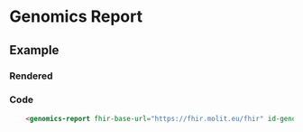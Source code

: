 # Genomics Report

## Example

### Rendered
<html dir="ltr" lang="de">
  <head>
    <meta charset="utf-8">
    <meta name="viewport" content="width=device-width, initial-scale=1.0, minimum-scale=1.0, maximum-scale=5.0">
    <link rel="stylesheet" href="https://stackpath.bootstrapcdn.com/bootstrap/4.5.0/css/bootstrap.min.css" integrity="sha384-9aIt2nRpC12Uk9gS9baDl411NQApFmC26EwAOH8WgZl5MYYxFfc+NcPb1dKGj7Sk" crossorigin="anonymous">
    <title>Molecular Report</title>
    <script src="https://unpkg.com/@molit/genomics-reporting-viewer/dist/genomics-reporting-viewer.js"></script>
    <script nomodule="" src="https://unpkg.com/@molit/genomics-reporting-viewer/dist/genomics-reporting-viewer.js"></script>    
  </head>
  <body>
	<genomics-report fhir-base-url="https://fhir.molit.eu/fhir" id-genomics-report="3972" ></genomics-report>
  </body>
</html>

### Code
``` html
	<genomics-report fhir-base-url="https://fhir.molit.eu/fhir" id-genomics-report="3972" ></genomics-report>
```


